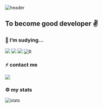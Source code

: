 
![header](https://capsule-render.vercel.app/api?type=cylinder&text=Kim%20Boseok's%20git&animation=twinkling&color=BEEAFB)


## To become good developer ✌ 

### 🌱 I’m sudying...

<img src="https://img.shields.io/badge/Python-3766AB?style=flat-square&logo=Python&logoColor=white"/></a>
<img src="https://img.shields.io/badge/C++-00599C?style=flat-square&logo=C%2B%2B&logoColor=white"/></a>
<img src="https://img.shields.io/badge/Mysql-E6B91E?style=flat-square&logo=MySql&logoColor=white"/></a>
![R](https://img.shields.io/badge/R-%23276DC3.svg?style=for-the-badge&logo=r&logoColor=white&style=flat-square)

### 

### ⚡ contact me
 
 <a href="edder773@gmail.com"><img src="https://img.shields.io/badge/Gmail-d14836?style=flat-square&logo=Gmail&logoColor=white&link=kimhyein7110@gmail.com"/></a>
 
 ### ⚙ my stats
 ![stats](https://github-readme-stats-git-masterrstaa-rickstaa.vercel.app/api?username=edder773&show_icons=true&theme=dark)
